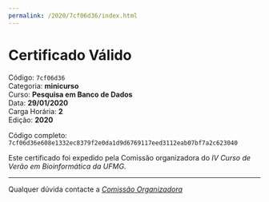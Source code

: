 ```yaml
---
permalink: /2020/7cf06d36/index.html
---
```


# Certificado Válido

Código: `7cf06d36`<br>
Categoria: **minicurso**<br>
Curso: **Pesquisa em Banco de Dados**<br>
Data: **29/01/2020**<br>
Carga Horária: **2**<br>
Edição: **2020**<br>


Código completo: `7cf06d36e608e1332ec8379f2e0da1d9d6769117eed3112eab07bf7a2c623040`


Este certificado foi expedido pela Comissão organizadora do *IV Curso de Verão em Bioinformática da UFMG*.

----

Qualquer dúvida contacte a [_Comissão Organizadora_](<mailto:cursobioinfoufmg@gmail.com$subject=[Certificados]>)

